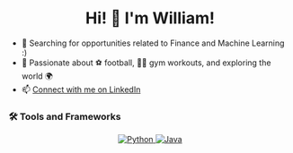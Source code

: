 <h1 align="center">Hi! 👋 I'm William!</h1>

- 👀 Searching for opportunities related to Finance and Machine Learning :)
- 🎉 Passionate about ⚽ football, 🏋️‍♂️ gym workouts, and exploring the world 🌍
- 📫 [Connect with me on LinkedIn](https://www.linkedin.com/in/william-eriksson-01691a193/)

### 🛠️ Tools and Frameworks

<p align="center">
  <a href="https://www.python.org/" target="_blank">
    <img src="https://img.shields.io/badge/Python-3776AB?style=for-the-badge&logo=python&logoColor=white" alt="Python" />
  </a>
  <a href="https://www.java.com/" target="_blank">
    <img src="https://img.shields.io/badge/Java-007396?style=for-the-badge&logo=java&logoColor=white" alt="Java" />
  </a>
  </p>
<!---
ErikssonWilliam/ErikssonWilliam is a ✨ special ✨ repository because its `README.md` (this file) appears on your GitHub profile.
You can click the Preview link to take a look at your changes.
--->
